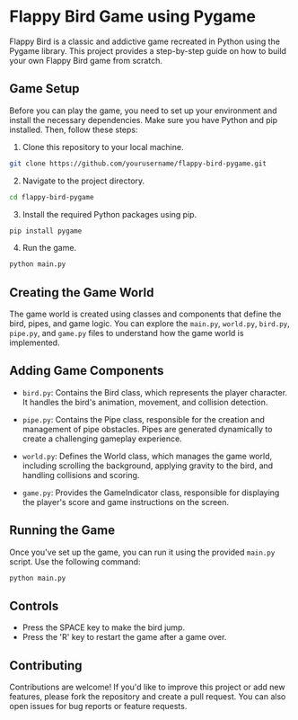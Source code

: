 

# Flappy Bird Game using Pygame

Flappy Bird is a classic and addictive game recreated in Python using the Pygame library. This project provides a step-by-step guide on how to build your own Flappy Bird game from scratch.


## Game Setup
Before you can play the game, you need to set up your environment and install the necessary dependencies. Make sure you have Python and pip installed. Then, follow these steps:

1. Clone this repository to your local machine. 

```bash
git clone https://github.com/yourusername/flappy-bird-pygame.git
```

2. Navigate to the project directory.

```bash
cd flappy-bird-pygame
```

3. Install the required Python packages using pip.

```bash
pip install pygame
```

4. Run the game.

```bash
python main.py
```

## Creating the Game World
The game world is created using classes and components that define the bird, pipes, and game logic. You can explore the `main.py`, `world.py`, `bird.py`, `pipe.py`, and `game.py` files to understand how the game world is implemented.

## Adding Game Components
- `bird.py`: Contains the Bird class, which represents the player character. It handles the bird's animation, movement, and collision detection.

- `pipe.py`: Contains the Pipe class, responsible for the creation and management of pipe obstacles. Pipes are generated dynamically to create a challenging gameplay experience.

- `world.py`: Defines the World class, which manages the game world, including scrolling the background, applying gravity to the bird, and handling collisions and scoring.

- `game.py`: Provides the GameIndicator class, responsible for displaying the player's score and game instructions on the screen.

## Running the Game
Once you've set up the game, you can run it using the provided `main.py` script. Use the following command:

```bash
python main.py
```

## Controls
- Press the SPACE key to make the bird jump.
- Press the 'R' key to restart the game after a game over.

## Contributing
Contributions are welcome! If you'd like to improve this project or add new features, please fork the repository and create a pull request. You can also open issues for bug reports or feature requests.


